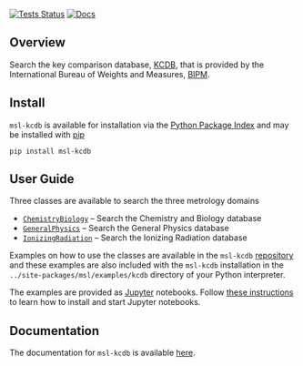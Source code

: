[![Tests Status](https://github.com/MSLNZ/msl-kcdb/actions/workflows/tests.yml/badge.svg)](https://github.com/MSLNZ/msl-kcdb/actions/workflows/tests.yml)
[![Docs](https://github.com/MSLNZ/msl-kcdb/actions/workflows/docs.yml/badge.svg)](https://github.com/MSLNZ/msl-kcdb/actions/workflows/docs.yml)

## Overview
Search the key comparison database, [KCDB](https://www.bipm.org/kcdb/), that is provided by the International Bureau of Weights and Measures, [BIPM](https://www.bipm.org/en/).

## Install
`msl-kcdb` is available for installation via the [Python Package Index](https://pypi.org/) and may be installed with [pip](https://pip.pypa.io/en/stable/)

```console
pip install msl-kcdb
```

## User Guide
Three classes are available to search the three metrology domains

* [`ChemistryBiology`](https://mslnz.github.io/msl-kcdb/api/chemistry_biology/) &ndash; Search the Chemistry and Biology database
* [`GeneralPhysics`](https://mslnz.github.io/msl-kcdb/api/general_physics/) &ndash; Search the General Physics database
* [`IonizingRadiation`](https://mslnz.github.io/msl-kcdb/api/ionizing_radiation/) &ndash; Search the Ionizing Radiation database

Examples on how to use the classes are available in the `msl-kcdb` [repository](https://github.com/MSLNZ/msl-kcdb/tree/main/src/msl/examples/kcdb) and these examples are also included with the `msl-kcdb` installation in the `../site-packages/msl/examples/kcdb` directory of your Python interpreter.

The examples are provided as [Jupyter](https://jupyter.org/) notebooks. Follow [these instructions](https://jupyter.org/install) to learn how to install and start Jupyter notebooks.

## Documentation
The documentation for `msl-kcdb` is available [here](https://mslnz.github.io/msl-kcdb/).
